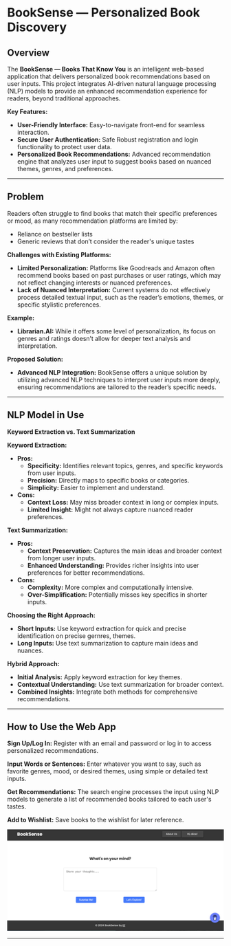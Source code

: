 # BookSense — Personalized Book Discovery

## Overview

The **BookSense — Books That Know You** is an intelligent web-based application that delivers personalized book recommendations based on user inputs. This project integrates AI-driven natural language processing (NLP) models to provide an enhanced recommendation experience for readers, beyond traditional approaches.

**Key Features:**
- **User-Friendly Interface:** Easy-to-navigate front-end for seamless interaction.
- **Secure User Authentication:** Safe Robust registration and login functionality to protect user data.
- **Personalized Book Recommendations:** Advanced recommendation engine that analyzes user input to suggest books based on nuanced themes, genres, and preferences.

---

## Problem

Readers often struggle to find books that match their specific preferences or mood, as many recommendation platforms are limited by:
- Reliance on bestseller lists
- Generic reviews that don’t consider the reader's unique tastes

**Challenges with Existing Platforms:**
- **Limited Personalization:** Platforms like Goodreads and Amazon often recommend books based on past purchases or user ratings, which may not reflect changing interests or nuanced preferences.
- **Lack of Nuanced Interpretation:** Current systems do not effectively process detailed textual input, such as the reader’s emotions, themes, or specific stylistic preferences.

**Example:**
- **Librarian.AI:** While it offers some level of personalization, its focus on genres and ratings doesn’t allow for deeper text analysis and interpretation.

**Proposed Solution:**
- **Advanced NLP Integration:** BookSense offers a unique solution by utilizing advanced NLP techniques to interpret user inputs more deeply, ensuring recommendations are tailored to the reader’s specific needs.

---

## NLP Model in Use

**Keyword Extraction vs. Text Summarization**

**Keyword Extraction:**
- **Pros:**
  - **Specificity:** Identifies relevant topics, genres, and specific keywords from user inputs.
  - **Precision:** Directly maps to specific books or categories.
  - **Simplicity:** Easier to implement and understand.
- **Cons:**
  - **Context Loss:** May miss broader context in long or complex inputs.
  - **Limited Insight:** Might not always capture nuanced reader preferences.

**Text Summarization:**
- **Pros:**
  - **Context Preservation:** Captures the main ideas and broader context from longer user inputs.
  - **Enhanced Understanding:** Provides richer insights into user preferences for better recommendations.
- **Cons:**
  - **Complexity:** More complex and computationally intensive.
  - **Over-Simplification:** Potentially misses key specifics in shorter inputs.

**Choosing the Right Approach:**
- **Short Inputs:** Use keyword extraction for quick and precise identification on precise gernres, themes.
- **Long Inputs:** Use text summarization to capture main ideas and nuances.

**Hybrid Approach:**
- **Initial Analysis:** Apply keyword extraction for key themes.
- **Contextual Understanding:** Use text summarization for broader context.
- **Combined Insights:** Integrate both methods for comprehensive recommendations.

---

## How to Use the Web App

**Sign Up/Log In:** Register with an email and password or log in to access personalized recommendations.

**Input Words or Sentences:** Enter whatever you want to say, such as favorite genres, mood, or desired themes, using simple or detailed text inputs.

**Get Recommendations:** The search engine processes the input using NLP models to generate a list of recommended books tailored to each user's tastes.

**Add to Wishlist:** Save books to the wishlist for later reference.

![App Screenshot](./static/img/home_page.png)

---
